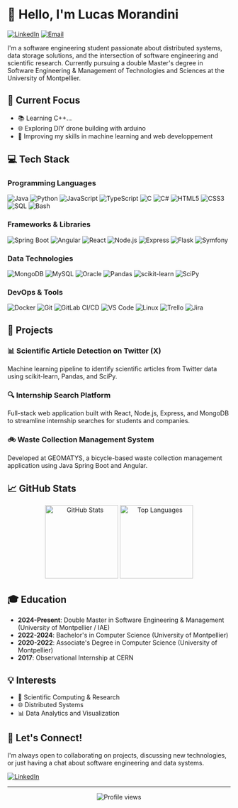# 👋 Hello, I'm Lucas Morandini

[![LinkedIn](https://img.shields.io/badge/LinkedIn-lucas--morandini-blue?style=flat-square&logo=linkedin)](https://linkedin.com/in/lucas-morandini)
[![Email](https://img.shields.io/badge/Email-lucas34.m%40gmail.com-red?style=flat-square&logo=gmail)](mailto:lucas34.m@gmail.com)

I'm a software engineering student passionate about distributed systems, data storage solutions, and the intersection of software engineering and scientific research. Currently pursuing a double Master's degree in Software Engineering & Management of Technologies and Sciences at the University of Montpellier.

## 🔭 Current Focus

- 📚 Learning C++...
- 🌐 Exploring DIY drone building with arduino
- 🧠 Improving my skills in machine learning and web developpement

## 💻 Tech Stack

### Programming Languages
![Java](https://img.shields.io/badge/-Java-%23ED8B00?style=flat-square&logo=openjdk&logoColor=white)
![Python](https://img.shields.io/badge/-Python-%233776AB?style=flat-square&logo=python&logoColor=white)
![JavaScript](https://img.shields.io/badge/-JavaScript-%23F7DF1C?style=flat-square&logo=javascript&logoColor=000000&labelColor=%23F7DF1C&color=%23FFCE5A)
![TypeScript](https://img.shields.io/badge/-TypeScript-007ACC?style=flat-square&logo=typescript&logoColor=white)
![C](https://img.shields.io/badge/-C-%23A8B9CC?style=flat-square&logo=c&logoColor=white)
![C#](https://img.shields.io/badge/-C%23-%23239120?style=flat-square&logo=c-sharp&logoColor=white)
![HTML5](https://img.shields.io/badge/-HTML5-%23E44D27?style=flat-square&logo=html5&logoColor=ffffff)
![CSS3](https://img.shields.io/badge/-CSS3-%231572B6?style=flat-square&logo=css3)
![SQL](https://img.shields.io/badge/-SQL-%234479A1?style=flat-square&logo=postgresql&logoColor=white)
![Bash](https://img.shields.io/badge/-Bash-%234EAA25?style=flat-square&logo=gnu-bash&logoColor=white)

### Frameworks & Libraries
![Spring Boot](https://img.shields.io/badge/-Spring%20Boot-%236DB33F?style=flat-square&logo=spring&logoColor=white)
![Angular](https://img.shields.io/badge/-Angular-%23DD0031?style=flat-square&logo=angular&logoColor=white)
![React](https://img.shields.io/badge/-React-%2361DAFB?style=flat-square&logo=react&logoColor=black)
![Node.js](https://img.shields.io/badge/-Node.js-%23339933?style=flat-square&logo=node.js&logoColor=white)
![Express](https://img.shields.io/badge/-Express-%23000000?style=flat-square&logo=express&logoColor=white)
![Flask](https://img.shields.io/badge/-Flask-%23000000?style=flat-square&logo=flask&logoColor=white)
![Symfony](https://img.shields.io/badge/-Symfony-%23000000?style=flat-square&logo=symfony&logoColor=white)

### Data Technologies
![MongoDB](https://img.shields.io/badge/-MongoDB-%2347A248?style=flat-square&logo=mongodb&logoColor=white)
![MySQL](https://img.shields.io/badge/-MySQL-%234479A1?style=flat-square&logo=mysql&logoColor=white)
![Oracle](https://img.shields.io/badge/-Oracle-%23F80000?style=flat-square&logo=oracle&logoColor=white)
![Pandas](https://img.shields.io/badge/-Pandas-%23150458?style=flat-square&logo=pandas&logoColor=white)
![scikit-learn](https://img.shields.io/badge/-scikit--learn-%23F7931E?style=flat-square&logo=scikit-learn&logoColor=white)
![SciPy](https://img.shields.io/badge/-SciPy-%238CAAE6?style=flat-square&logo=scipy&logoColor=white)

### DevOps & Tools
![Docker](https://img.shields.io/badge/-Docker-%232496ED?style=flat-square&logo=docker&logoColor=white)
![Git](https://img.shields.io/badge/-Git-%23F05032?style=flat-square&logo=git&logoColor=%23ffffff)
![GitLab CI/CD](https://img.shields.io/badge/-GitLab%20CI%2FCD-%23FCA121?style=flat-square&logo=gitlab&logoColor=white)
![VS Code](https://img.shields.io/badge/-VSCode-%23007ACC?style=flat-square&logo=visual-studio-code)
![Linux](https://img.shields.io/badge/-Linux-%23FCC624?style=flat-square&logo=linux&logoColor=black)
![Trello](https://img.shields.io/badge/-Trello-%230079BF?style=flat-square&logo=trello&logoColor=white)
![Jira](https://img.shields.io/badge/-Jira-%230A0FFF?style=flat-square&logo=jira&logoColor=white)

## 🌟 Projects

### 📊 Scientific Article Detection on Twitter (X)
Machine learning pipeline to identify scientific articles from Twitter data using scikit-learn, Pandas, and SciPy.

### 🔍 Internship Search Platform
Full-stack web application built with React, Node.js, Express, and MongoDB to streamline internship searches for students and companies.

### 🚲 Waste Collection Management System
Developed at GEOMATYS, a bicycle-based waste collection management application using Java Spring Boot and Angular.

## 📈 GitHub Stats

<p align="center">
  <img src="https://github-readme-stats.vercel.app/api?username=lucas-morandini&show_icons=true&theme=tokyonight" alt="GitHub Stats" height="165" />
  <img src="https://github-readme-stats.vercel.app/api/top-langs/?username=lucas-morandini&layout=compact&theme=tokyonight" alt="Top Languages" height="165" />
</p>

## 🎓 Education

- **2024-Present**: Double Master in Software Engineering & Management (University of Montpellier / IAE)
- **2022-2024**: Bachelor's in Computer Science (University of Montpellier)
- **2020-2022**: Associate's Degree in Computer Science (University of Montpellier)
- **2017**: Observational Internship at CERN

## 💡 Interests

- 🧪 Scientific Computing & Research
- 🌐 Distributed Systems
- 📊 Data Analytics and Visualization

## 🤝 Let's Connect!

I'm always open to collaborating on projects, discussing new technologies, or just having a chat about software engineering and data systems.

[![LinkedIn](https://img.shields.io/badge/Connect%20on-LinkedIn-blue?style=for-the-badge&logo=linkedin)](https://linkedin.com/in/lucas-morandini)

---

<p align="center">
  <img src="https://komarev.com/ghpvc/?username=lucas-morandini&color=blue" alt="Profile views" />
</p>
